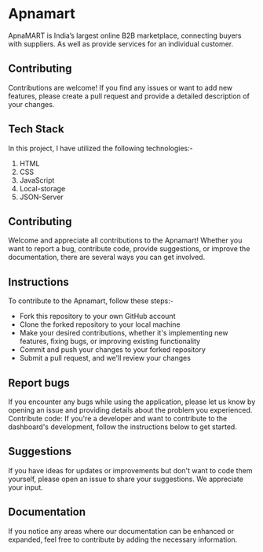 # Apnamart

ApnaMART is India’s largest online B2B marketplace, connecting buyers with suppliers. As well as provide services for an individual customer.

## Contributing
Contributions are welcome! If you find any issues or want to add new features, please create a pull request and provide a detailed description of your changes.

## Tech Stack
In this project, I have utilized the following technologies:-

1. HTML
2. CSS
3. JavaScript
4. Local-storage
5. JSON-Server
   
## Contributing
Welcome and appreciate all contributions to the Apnamart! Whether you want to report a bug, contribute code, provide suggestions, or improve the documentation, there are several ways you can get involved.

## Instructions
To contribute to the Apnamart, follow these steps:-

- Fork this repository to your own GitHub account
- Clone the forked repository to your local machine
- Make your desired contributions, whether it's implementing new features, fixing bugs, or improving existing functionality
- Commit and push your changes to your forked repository
- Submit a pull request, and we'll review your changes


## Report bugs
If you encounter any bugs while using the application, please let us know by opening an issue and providing details about the problem you experienced.
Contribute code: If you're a developer and want to contribute to the dashboard's development, follow the instructions below to get started.

## Suggestions
If you have ideas for updates or improvements but don't want to code them yourself, please open an issue to share your suggestions. We appreciate your input.

## Documentation
If you notice any areas where our documentation can be enhanced or expanded, feel free to contribute by adding the necessary information.
